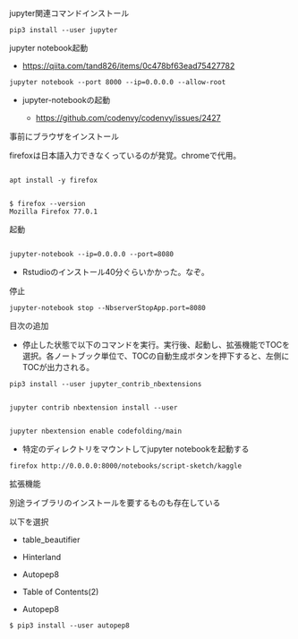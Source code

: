 jupyter関連コマンドインストール

```
pip3 install --user jupyter
```

jupyter notebook起動

- https://qiita.com/tand826/items/0c478bf63ead75427782

```
jupyter notebook --port 8000 --ip=0.0.0.0 --allow-root
```


- jupyter-notebookの起動

  - https://github.com/codenvy/codenvy/issues/2427

事前にブラウザをインストール

firefoxは日本語入力できなくっているのが発覚。chromeで代用。

```

apt install -y firefox

```


```

$ firefox --version
Mozilla Firefox 77.0.1

```

起動

```

jupyter-notebook --ip=0.0.0.0 --port=8080

```


- Rstudioのインストール40分ぐらいかかった。なぞ。


停止

```
jupyter-notebook stop --NbserverStopApp.port=8080
```


目次の追加

- 停止した状態で以下のコマンドを実行。実行後、起動し、拡張機能でTOCを選択。各ノートブック単位で、TOCの自動生成ボタンを押下すると、左側にTOCが出力される。

```
pip3 install --user jupyter_contrib_nbextensions


jupyter contrib nbextension install --user


jupyter nbextension enable codefolding/main
```


- 特定のディレクトリをマウントしてjupyter notebookを起動する

```
firefox http://0.0.0.0:8000/notebooks/script-sketch/kaggle
```

拡張機能

別途ライブラリのインストールを要するものも存在している

以下を選択

- table_beautifier

- Hinterland

- Autopep8

- Table of Contents(2)


- Autopep8

```
$ pip3 install --user autopep8

```
